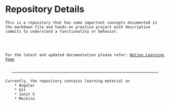 # Repository Details

    This is a repository that has some important concepts documented in the markdown file and hands-on practice project with descriptive commits to understand a functionality or behavior. 

<br>

<pre>
    <code>
For the latest and updated documentation please refer: <a href="https://www.notion.so/4f8bd22a3874404a9f42cee0f8052488?v=4600fbf35ce34b4782b1f15e7f40ce94&pvs=4">Notion Learning Page</a>
    </code>
</pre>

<hr style = 'margin: 20px'></hr>

    Currently, the repository contains learning material on
        * Angular
        * Git
        * Junit 5
        * Mockito
